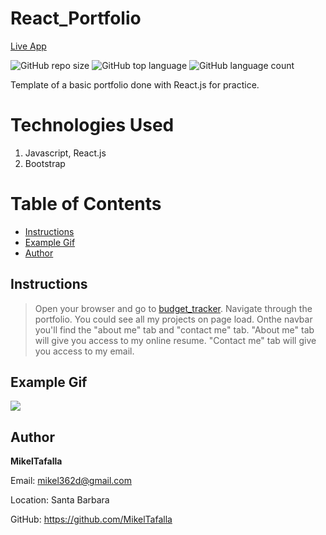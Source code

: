 # React_Portfolio

[Live App](https://MikelTafalla.github.io/React_Portfolio)

![GitHub repo size](https://img.shields.io/github/repo-size/MikelTafalla/React_Portfolio?logo=github)
![GitHub top language](https://img.shields.io/github/languages/top/MikelTafalla/React_Portfolio?color=green&logo=github&logoColor=green)
![GitHub language count](https://img.shields.io/github/languages/count/MikelTafalla/React_Portfolio?color=green&logo=github&logoColor=green)

Template of a basic portfolio done with React.js for practice.

# Technologies Used

1. Javascript, React.js
2. Bootstrap

# Table of Contents

* [Instructions](#instructions)
* [Example Gif](#example-gif)
* [Author](#author)

## Instructions
> Open your browser and go to [budget_tracker](https://cryptic-wildwood-44940.herokuapp.com/). Navigate through the portfolio. You could see all my projects on page load. Onthe navbar you'll find the "about me" tab and "contact me" tab. "About me" tab will give you access to my online resume. "Contact me" tab will give you access to my email.

## Example Gif

![](public/images/portfolioReact.gif)

## Author 

**MikelTafalla**

Email: mikel362d@gmail.com

Location: Santa Barbara

GitHub: https://github.com/MikelTafalla

